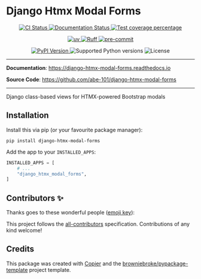 # Django Htmx Modal Forms

<p align="center">
  <a href="https://github.com/abe-101/django-htmx-modal-forms/actions/workflows/ci.yml?query=branch%3Amain">
    <img src="https://img.shields.io/github/actions/workflow/status/abe-101/django-htmx-modal-forms/ci.yml?branch=main&label=CI&logo=github&style=flat-square" alt="CI Status" >
  </a>
  <a href="https://django-htmx-modal-forms.readthedocs.io">
    <img src="https://img.shields.io/readthedocs/django-htmx-modal-forms.svg?logo=read-the-docs&logoColor=fff&style=flat-square" alt="Documentation Status">
  </a>
  <a href="https://codecov.io/gh/abe-101/django-htmx-modal-forms">
    <img src="https://img.shields.io/codecov/c/github/abe-101/django-htmx-modal-forms.svg?logo=codecov&logoColor=fff&style=flat-square" alt="Test coverage percentage">
  </a>
</p>
<p align="center">
  <a href="https://github.com/astral-sh/uv">
    <img src="https://img.shields.io/endpoint?url=https://raw.githubusercontent.com/astral-sh/uv/main/assets/badge/v0.json" alt="uv">
  </a>
  <a href="https://github.com/astral-sh/ruff">
    <img src="https://img.shields.io/endpoint?url=https://raw.githubusercontent.com/astral-sh/ruff/main/assets/badge/v2.json" alt="Ruff">
  </a>
  <a href="https://github.com/pre-commit/pre-commit">
    <img src="https://img.shields.io/badge/pre--commit-enabled-brightgreen?logo=pre-commit&logoColor=white&style=flat-square" alt="pre-commit">
  </a>
</p>
<p align="center">
  <a href="https://pypi.org/project/django-htmx-modal-forms/">
    <img src="https://img.shields.io/pypi/v/django-htmx-modal-forms.svg?logo=python&logoColor=fff&style=flat-square" alt="PyPI Version">
  </a>
  <img src="https://img.shields.io/pypi/pyversions/django-htmx-modal-forms.svg?style=flat-square&logo=python&amp;logoColor=fff" alt="Supported Python versions">
  <img src="https://img.shields.io/pypi/l/django-htmx-modal-forms.svg?style=flat-square" alt="License">
</p>

---

**Documentation**: <a href="https://django-htmx-modal-forms.readthedocs.io" target="_blank">https://django-htmx-modal-forms.readthedocs.io </a>

**Source Code**: <a href="https://github.com/abe-101/django-htmx-modal-forms" target="_blank">https://github.com/abe-101/django-htmx-modal-forms </a>

---

Django class-based views for HTMX-powered Bootstrap modals

## Installation

Install this via pip (or your favourite package manager):

`pip install django-htmx-modal-forms`

Add the app to your `INSTALLED_APPS`:

```python
INSTALLED_APPS = [
    # ...
    "django_htmx_modal_forms",
]
```

## Contributors ✨

Thanks goes to these wonderful people ([emoji key](https://allcontributors.org/docs/en/emoji-key)):

<!-- prettier-ignore-start -->
<!-- ALL-CONTRIBUTORS-LIST:START - Do not remove or modify this section -->
<!-- markdownlint-disable -->
<!-- markdownlint-enable -->
<!-- ALL-CONTRIBUTORS-LIST:END -->
<!-- prettier-ignore-end -->

This project follows the [all-contributors](https://github.com/all-contributors/all-contributors) specification. Contributions of any kind welcome!

## Credits

This package was created with
[Copier](https://copier.readthedocs.io/) and the
[browniebroke/pypackage-template](https://github.com/browniebroke/pypackage-template)
project template.
